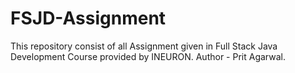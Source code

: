 # FSJD-Assignment
This repository consist of all Assignment given in Full Stack Java Development Course provided by INEURON. Author - Prit Agarwal.
